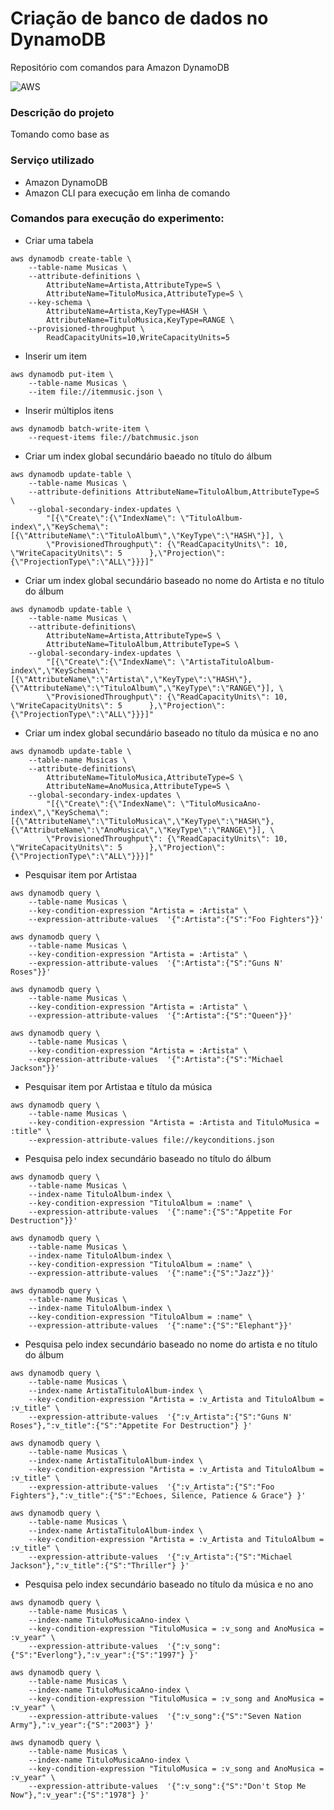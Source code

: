 # Criação de banco de dados no DynamoDB
Repositório com comandos para  Amazon DynamoDB

![AWS](https://img.shields.io/badge/AWS-%23FF9900.svg?style=for-the-badge&logo=amazon-aws&logoColor=white)

### Descrição do projeto

Tomando como base as     

### Serviço utilizado
  - Amazon DynamoDB
  - Amazon CLI para execução em linha de comando

### Comandos para execução do experimento:


- Criar uma tabela

```
aws dynamodb create-table \
    --table-name Musicas \
    --attribute-definitions \
        AttributeName=Artista,AttributeType=S \
        AttributeName=TituloMusica,AttributeType=S \
    --key-schema \
        AttributeName=Artista,KeyType=HASH \
        AttributeName=TituloMusica,KeyType=RANGE \
    --provisioned-throughput \
        ReadCapacityUnits=10,WriteCapacityUnits=5
```

- Inserir um item

```
aws dynamodb put-item \
    --table-name Musicas \
    --item file://itemmusic.json \
```

- Inserir múltiplos itens

```
aws dynamodb batch-write-item \
    --request-items file://batchmusic.json
```

- Criar um index global secundário baeado no título do álbum

```
aws dynamodb update-table \
    --table-name Musicas \
    --attribute-definitions AttributeName=TituloAlbum,AttributeType=S \
    --global-secondary-index-updates \
        "[{\"Create\":{\"IndexName\": \"TituloAlbum-index\",\"KeySchema\":[{\"AttributeName\":\"TituloAlbum\",\"KeyType\":\"HASH\"}], \
        \"ProvisionedThroughput\": {\"ReadCapacityUnits\": 10, \"WriteCapacityUnits\": 5      },\"Projection\":{\"ProjectionType\":\"ALL\"}}}]"
```

- Criar um index global secundário baseado no nome do Artista e no título do álbum

```
aws dynamodb update-table \
    --table-name Musicas \
    --attribute-definitions\
        AttributeName=Artista,AttributeType=S \
        AttributeName=TituloAlbum,AttributeType=S \
    --global-secondary-index-updates \
        "[{\"Create\":{\"IndexName\": \"ArtistaTituloAlbum-index\",\"KeySchema\":[{\"AttributeName\":\"Artista\",\"KeyType\":\"HASH\"}, {\"AttributeName\":\"TituloAlbum\",\"KeyType\":\"RANGE\"}], \
        \"ProvisionedThroughput\": {\"ReadCapacityUnits\": 10, \"WriteCapacityUnits\": 5      },\"Projection\":{\"ProjectionType\":\"ALL\"}}}]"
```

- Criar um index global secundário baseado no título da música e no ano

```
aws dynamodb update-table \
    --table-name Musicas \
    --attribute-definitions\
        AttributeName=TituloMusica,AttributeType=S \
        AttributeName=AnoMusica,AttributeType=S \
    --global-secondary-index-updates \
        "[{\"Create\":{\"IndexName\": \"TituloMusicaAno-index\",\"KeySchema\":[{\"AttributeName\":\"TituloMusica\",\"KeyType\":\"HASH\"}, {\"AttributeName\":\"AnoMusica\",\"KeyType\":\"RANGE\"}], \
        \"ProvisionedThroughput\": {\"ReadCapacityUnits\": 10, \"WriteCapacityUnits\": 5      },\"Projection\":{\"ProjectionType\":\"ALL\"}}}]"
```

- Pesquisar item por Artistaa

```
aws dynamodb query \
    --table-name Musicas \
    --key-condition-expression "Artista = :Artista" \
    --expression-attribute-values  '{":Artista":{"S":"Foo Fighters"}}'
```

``` 
aws dynamodb query \
    --table-name Musicas \
    --key-condition-expression "Artista = :Artista" \
    --expression-attribute-values  '{":Artista":{"S":"Guns N' Roses"}}'
```

``` 
aws dynamodb query \
    --table-name Musicas \
    --key-condition-expression "Artista = :Artista" \
    --expression-attribute-values  '{":Artista":{"S":"Queen"}}'
```

``` 
aws dynamodb query \
    --table-name Musicas \
    --key-condition-expression "Artista = :Artista" \
    --expression-attribute-values  '{":Artista":{"S":"Michael Jackson"}}'     
```

- Pesquisar item por Artistaa e título da música

```
aws dynamodb query \
    --table-name Musicas \
    --key-condition-expression "Artista = :Artista and TituloMusica = :title" \
    --expression-attribute-values file://keyconditions.json
```

- Pesquisa pelo index secundário baseado no título do álbum

```
aws dynamodb query \
    --table-name Musicas \
    --index-name TituloAlbum-index \
    --key-condition-expression "TituloAlbum = :name" \
    --expression-attribute-values  '{":name":{"S":"Appetite For Destruction"}}'
```

```
aws dynamodb query \
    --table-name Musicas \
    --index-name TituloAlbum-index \
    --key-condition-expression "TituloAlbum = :name" \
    --expression-attribute-values  '{":name":{"S":"Jazz"}}'
```

```
aws dynamodb query \
    --table-name Musicas \
    --index-name TituloAlbum-index \
    --key-condition-expression "TituloAlbum = :name" \
    --expression-attribute-values  '{":name":{"S":"Elephant"}}'
```

- Pesquisa pelo index secundário baseado no nome do artista e no título do álbum

```
aws dynamodb query \
    --table-name Musicas \
    --index-name ArtistaTituloAlbum-index \
    --key-condition-expression "Artista = :v_Artista and TituloAlbum = :v_title" \
    --expression-attribute-values  '{":v_Artista":{"S":"Guns N' Roses"},":v_title":{"S":"Appetite For Destruction"} }'
```

```
aws dynamodb query \
    --table-name Musicas \
    --index-name ArtistaTituloAlbum-index \
    --key-condition-expression "Artista = :v_Artista and TituloAlbum = :v_title" \
    --expression-attribute-values  '{":v_Artista":{"S":"Foo Fighters"},":v_title":{"S":"Echoes, Silence, Patience & Grace"} }'
```

```
aws dynamodb query \
    --table-name Musicas \
    --index-name ArtistaTituloAlbum-index \
    --key-condition-expression "Artista = :v_Artista and TituloAlbum = :v_title" \
    --expression-attribute-values  '{":v_Artista":{"S":"Michael Jackson"},":v_title":{"S":"Thriller"} }'
```

- Pesquisa pelo index secundário baseado no título da música e no ano

```
aws dynamodb query \
    --table-name Musicas \
    --index-name TituloMusicaAno-index \
    --key-condition-expression "TituloMusica = :v_song and AnoMusica = :v_year" \
    --expression-attribute-values  '{":v_song":{"S":"Everlong"},":v_year":{"S":"1997"} }'
```

```
aws dynamodb query \
    --table-name Musicas \
    --index-name TituloMusicaAno-index \
    --key-condition-expression "TituloMusica = :v_song and AnoMusica = :v_year" \
    --expression-attribute-values  '{":v_song":{"S":"Seven Nation Army"},":v_year":{"S":"2003"} }'
```

```
aws dynamodb query \
    --table-name Musicas \
    --index-name TituloMusicaAno-index \
    --key-condition-expression "TituloMusica = :v_song and AnoMusica = :v_year" \
    --expression-attribute-values  '{":v_song":{"S":"Don't Stop Me Now"},":v_year":{"S":"1978"} }'
```
